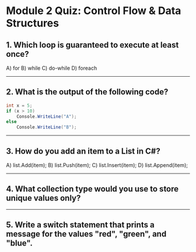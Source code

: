 # Module 2 Quiz: Control Flow & Data Structures

## 1. Which loop is guaranteed to execute at least once?
A) for
B) while
C) do-while
D) foreach

---

## 2. What is the output of the following code?
```csharp
int x = 5;
if (x > 10)
    Console.WriteLine("A");
else
    Console.WriteLine("B");
```

---

## 3. How do you add an item to a List in C#?
A) list.Add(item);
B) list.Push(item);
C) list.Insert(item);
D) list.Append(item);

---

## 4. What collection type would you use to store unique values only?

---

## 5. Write a switch statement that prints a message for the values "red", "green", and "blue".